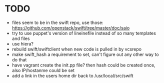 TODO
====

* files seem to be in the swift repo, use those: https://github.com/openstack/swift/tree/master/doc/saio
* try to use puppet's version of lineinefile instead of so many templates and files
* use hiera?
* rebuild swift/swiftclient when new code is pulled in by vcsrepo
* make swift_hash a requirement to set, can't figure out any other way to do that
* have vagrant create the init.pp file? then hash could be created once, also IP/hostanme could be set
* add a link in the users home dir back to /usr/local/src/swift
